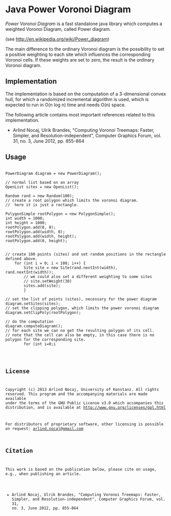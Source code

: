 Java Power Voronoi Diagram
=====================

*Power Voronoi Diagram* is a fast standalone java library which computes a weighted Voronoi Diagram, called Power diagram.

(see <http://en.wikipedia.org/wiki/Power_diagram>)

The main difference to the ordinary Voronoi diagram is the possibility to set a positive weighting to each site which influences the corresponding Voronoi cells. If these weights are set to zero, the result is the ordinary Voronoi diagram.

Implementation
---------------
The implementation is based on the computation of a 3-dimensional convex hull, for which a randomized incremental algorithm is used, which is expected to run in O(n log n) time and needs O(n) space.

The following article contains most important references related to this implementation.

* Arlind Nocaj, Ulrik Brandes, "Computing Voronoi Treemaps: Faster, Simpler, and Resolution-independent", Computer Graphics Forum, vol. 31, no. 3, June 2012, pp. 855-864


Usage
-------------
<pre lang="java"><code>
PowerDiagram diagram = new PowerDiagram();

// normal list based on an array
OpenList sites = new OpenList();

Random rand = new Random(100);
// create a root polygon which limits the voronoi diagram.
//  here it is just a rectangle.
		 
PolygonSimple rootPolygon = new PolygonSimple();
int width = 1000;
int height = 1000;
rootPolygon.add(0, 0);
rootPolygon.add(width, 0);
rootPolygon.add(width, height);
rootPolygon.add(0, height);
		
		
// create 100 points (sites) and set random positions in the rectangle defined above.
	for (int i = 0; i < 100; i++) {
		Site site = new Site(rand.nextInt(width), rand.nextInt(width));
		// we could also set a different weighting to some sites
		// site.setWeight(30)
		sites.add(site);
		}
		
// set the list of points (sites), necessary for the power diagram
diagram.setSites(sites);
// set the clipping polygon, which limits the power voronoi diagram
diagram.setClipPoly(rootPolygon);
		
// do the computation
diagram.computeDiagram();	
// for each site we can no get the resulting polygon of its cell. 
// note that the cell can also be empty, in this case there is no polygon for the corresponding site.
		for (int i=0;i<sites.size;i++){
			Site site=sites.array[i];
			PolygonSimple polygon=site.getPolygon();
		}
</code></pre>

License
------------------------

Copyright (c) 2013 Arlind Nocaj, University of Konstanz.
All rights reserved. This program and the accompanying materials are made available under the terms of the GNU Public License v3.0 which accompanies this distribution, and is available at http://www.gnu.org/licenses/gpl.html

For distributors of proprietary software, other licensing is possible on request: arlind.nocaj@gmail.com


Citation
-----------------

This work is based on the publication below, please cite on usage, e.g.,  when publishing an article.

* Arlind Nocaj, Ulrik Brandes, "Computing Voronoi Treemaps: Faster, Simpler, and Resolution-independent", Computer Graphics Forum, vol. 31, no. 3, June 2012, pp. 855-864